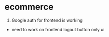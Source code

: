 # ecommerce

1. Google auth for frontend is working
 - need to work on frontend logout button only ui